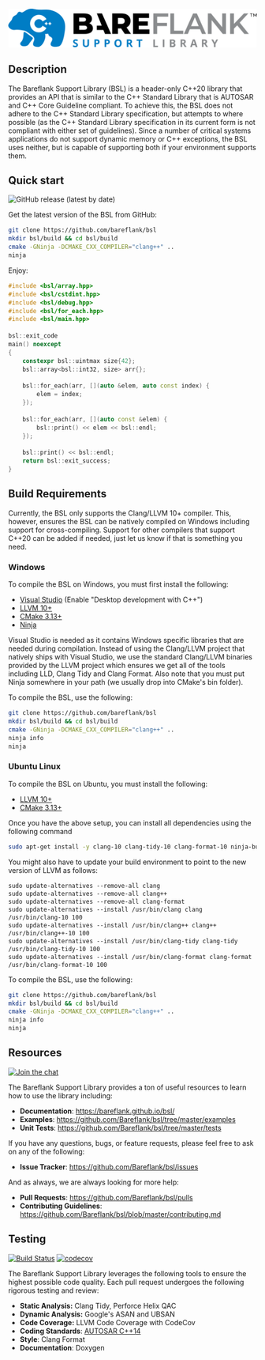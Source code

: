 ![Bareflank](https://github.com/Bareflank/bsl/raw/master/.github/images/bsl_logo.png)

## **Description**

The Bareflank Support Library (BSL) is a header-only C++20 library that provides an API that is similar to the C++ Standard Library that is AUTOSAR and C++ Core Guideline compliant. To achieve this, the BSL does not adhere to the C++ Standard Library specification, but attempts to where possible (as the C++ Standard Library specification in its current form is not compliant with either set of guidelines). Since a number of critical systems applications do not support dynamic memory or C++ exceptions, the BSL uses neither, but is capable of supporting both if your environment supports them.

## **Quick start**

![GitHub release (latest by date)](https://img.shields.io/github/v/release/bareflank/bsl?color=brightgreen)

Get the latest version of the BSL from GitHub:

``` bash
git clone https://github.com/bareflank/bsl
mkdir bsl/build && cd bsl/build
cmake -GNinja -DCMAKE_CXX_COMPILER="clang++" ..
ninja
```

Enjoy:

``` c++
#include <bsl/array.hpp>
#include <bsl/cstdint.hpp>
#include <bsl/debug.hpp>
#include <bsl/for_each.hpp>
#include <bsl/main.hpp>

bsl::exit_code
main() noexcept
{
    constexpr bsl::uintmax size{42};
    bsl::array<bsl::int32, size> arr{};

    bsl::for_each(arr, [](auto &elem, auto const index) {
        elem = index;
    });

    bsl::for_each(arr, [](auto const &elem) {
        bsl::print() << elem << bsl::endl;
    });

    bsl::print() << bsl::endl;
    return bsl::exit_success;
}

```

## **Build Requirements**
Currently, the BSL only supports the Clang/LLVM 10+ compiler. This, however, ensures the BSL can be natively compiled on Windows including support for cross-compiling. Support for other compilers that support C++20 can be added if needed, just let us know if that is something you need. 

### **Windows**
To compile the BSL on Windows, you must first install the following:
- [Visual Studio](https://visualstudio.microsoft.com/thank-you-downloading-visual-studio/?sku=Community&rel=16) (Enable "Desktop development with C++")
- [LLVM 10+](https://github.com/llvm/llvm-project/releases)
- [CMake 3.13+](https://cmake.org/download/)
- [Ninja](https://github.com/ninja-build/ninja/releases)

Visual Studio is needed as it contains Windows specific libraries that are needed during compilation. Instead of using the Clang/LLVM project that natively ships with Visual Studio, we use the standard Clang/LLVM binaries provided by the LLVM project which ensures we get all of the tools including LLD, Clang Tidy and Clang Format. Also note that you must put Ninja somewhere
in your path (we usually drop into CMake's bin folder).

To compile the BSL, use the following:
``` bash
git clone https://github.com/bareflank/bsl
mkdir bsl/build && cd bsl/build
cmake -GNinja -DCMAKE_CXX_COMPILER="clang++" ..
ninja info
ninja
```

### **Ubuntu Linux**
To compile the BSL on Ubuntu, you must install the following:
- [LLVM 10+](https://apt.llvm.org/)
- [CMake 3.13+](https://cmake.org/download/)

Once you have the above setup, you can install all dependencies using the following command
```bash
sudo apt-get install -y clang-10 clang-tidy-10 clang-format-10 ninja-build doxygen
```

You might also have to update your build environment to point to the new version of LLVM as follows:
```
sudo update-alternatives --remove-all clang
sudo update-alternatives --remove-all clang++
sudo update-alternatives --remove-all clang-format
sudo update-alternatives --install /usr/bin/clang clang /usr/bin/clang-10 100
sudo update-alternatives --install /usr/bin/clang++ clang++ /usr/bin/clang++-10 100
sudo update-alternatives --install /usr/bin/clang-tidy clang-tidy /usr/bin/clang-tidy-10 100
sudo update-alternatives --install /usr/bin/clang-format clang-format /usr/bin/clang-format-10 100
```

To compile the BSL, use the following:
``` bash
git clone https://github.com/bareflank/bsl
mkdir bsl/build && cd bsl/build
cmake -GNinja -DCMAKE_CXX_COMPILER="clang++" ..
ninja info
ninja
```

## **Resources**

[![Join the chat](https://img.shields.io/badge/chat-on%20Slack-brightgreen.svg)](https://bareflank.herokuapp.com/)

The Bareflank Support Library provides a ton of useful resources to learn how to use the library including:

-   **Documentation**: <https://bareflank.github.io/bsl/>
-   **Examples**: <https://github.com/Bareflank/bsl/tree/master/examples>
-   **Unit Tests**: <https://github.com/Bareflank/bsl/tree/master/tests>

If you have any questions, bugs, or feature requests, please feel free to ask on any of the following:

-   **Issue Tracker**: <https://github.com/Bareflank/bsl/issues>

And as always, we are always looking for more help:

-   **Pull Requests**: <https://github.com/Bareflank/bsl/pulls>
-   **Contributing Guidelines**: <https://github.com/Bareflank/bsl/blob/master/contributing.md>

## **Testing**
[![Build Status](https://img.shields.io/endpoint.svg?url=https%3A%2F%2Factions-badge.atrox.dev%2Fbareflank%2Fbsl%2Fbadge&style=flat)](https://actions-badge.atrox.dev/bareflank/bsl/goto)
[![codecov](https://codecov.io/gh/Bareflank/bsl/branch/master/graph/badge.svg)](https://codecov.io/gh/Bareflank/bsl)

The Bareflank Support Library leverages the following tools to ensure the highest possible code quality. Each pull request undergoes the following rigorous testing and review:

-   **Static Analysis:** Clang Tidy, Perforce Helix QAC
-   **Dynamic Analysis:** Google's ASAN and UBSAN
-   **Code Coverage:** LLVM Code Coverage with CodeCov
-   **Coding Standards**: [AUTOSAR C++14](https://www.autosar.org/fileadmin/user_upload/standards/adaptive/17-03/AUTOSAR_RS_CPP14Guidelines.pdf)
-   **Style**: Clang Format
-   **Documentation**: Doxygen
